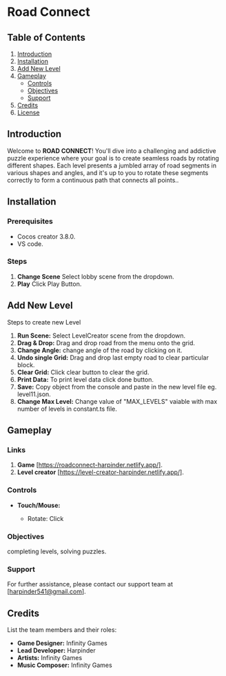 # Road Connect

## Table of Contents

1. [Introduction](#introduction)
2. [Installation](#installation)
3. [Add New Level](#addNewLevel)
4. [Gameplay](#gameplay)
   - [Controls](#controls)
   - [Objectives](#objectives)
   - [Support](#support)
5. [Credits](#credits)
6. [License](#license)

## Introduction

Welcome to **ROAD CONNECT**! You'll dive into a challenging and addictive puzzle experience where your goal is to create seamless roads by rotating different shapes. Each level presents a jumbled array of road segments in various shapes and angles, and it's up to you to rotate these segments correctly to form a continuous path that connects all points..

## Installation

### Prerequisites

- Cocos creator 3.8.0.
- VS code.

### Steps

1. **Change Scene** Select lobby scene from the dropdown.
2. **Play** Click Play Button.

## Add New Level

Steps to create new Level

1. **Run Scene:** Select LevelCreator scene from the dropdown.
2. **Drag & Drop:** Drag and drop road from the menu onto the grid.
3. **Change Angle:** change angle of the road by clicking on it.
4. **Undo single Grid:** Drag and drop last empty road to clear particular block.
5. **Clear Grid:** Click clear button to clear the grid.
6. **Print Data:** To print level data click done button.
7. **Save:** Copy object from the console and paste in the new level file eg. level11.json.
8. **Change Max Level:** Change value of "MAX_LEVELS" vaiable with max number of levels in constant.ts file.

## Gameplay

### Links

1. **Game** [https://roadconnect-harpinder.netlify.app/].
2. **Level creator** [https://level-creator-harpinder.netlify.app/].

### Controls

- **Touch/Mouse:**

  - Rotate: Click

### Objectives

completing levels, solving puzzles.

### Support

For further assistance, please contact our support team at [harpinder541@gmail.com].

## Credits

List the team members and their roles:

- **Game Designer:** Infinity Games
- **Lead Developer:** Harpinder
- **Artists:** Infinity Games
- **Music Composer:** Infinity Games
